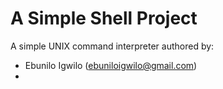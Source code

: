 # A Simple Shell Project

A simple UNIX command interpreter authored by:

- Ebunilo Igwilo (ebuniloigwilo@gmail.com)
-
